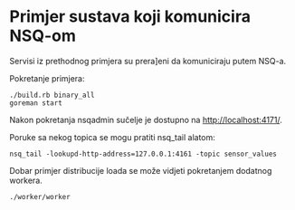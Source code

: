 # Primjer sustava koji komunicira NSQ-om

Servisi iz prethodnog primjera su prera]eni da komuniciraju putem NSQ-a. 

Pokretanje primjera:

```
./build.rb binary_all
goreman start
```

Nakon pokretanja nsqadmin sučelje je dostupno na <http://localhost:4171/>.

Poruke sa nekog topica se mogu pratiti nsq_tail alatom:

```
nsq_tail -lookupd-http-address=127.0.0.1:4161 -topic sensor_values
```

Dobar primjer distribucije loada se može vidjeti pokretanjem dodatnog workera.

```
./worker/worker
```